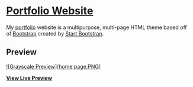 # [Portfolio Website](https://josejeff.github.io)

My [portfolio](http://startbootstrap.com/template-overviews/grayscale/) website is a multipurpose, multi-page HTML theme based off of [Bootstrap](http://getbootstrap.com/) created by [Start Bootstrap](http://startbootstrap.com/).

## Preview

[![Grayscale Preview](home page.PNG)](https://josejeff.github.io)

**[View Live Preview](https://josejeff.github.io)**